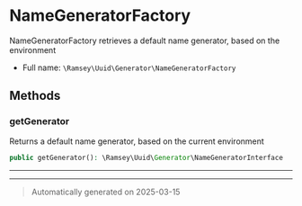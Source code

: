 
# NameGeneratorFactory

NameGeneratorFactory retrieves a default name generator, based on the
environment



* Full name: `\Ramsey\Uuid\Generator\NameGeneratorFactory`




## Methods


### getGenerator

Returns a default name generator, based on the current environment

```php
public getGenerator(): \Ramsey\Uuid\Generator\NameGeneratorInterface
```












***


***
> Automatically generated on 2025-03-15
